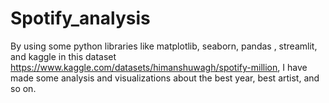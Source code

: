 # Spotify_analysis
By using some python libraries like matplotlib, seaborn, pandas , streamlit, and kaggle in this dataset https://www.kaggle.com/datasets/himanshuwagh/spotify-million, I have made some analysis and visualizations about the best year, best artist, and so on.
